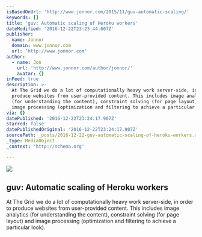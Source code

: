 ```yaml
---
isBasedOnUrl: 'http://www.jonnor.com/2015/11/guv-automatic-scaling/'
keywords: []
title: 'guv: Automatic scaling of Heroku workers'
dateModified: '2016-12-22T23:23:44.607Z'
publisher:
  name: Jonnor
  domain: www.jonnor.com
  url: 'http://www.jonnor.com'
author:
  - name: Jon
    url: 'http://www.jonnor.com/author/jonnor/'
    avatar: {}
inFeed: true
description: >-
  At The Grid we do a lot of computationally heavy work server-side, in order to
  produce websites from user-provided content. This includes image analytics
  (for understanding the content), constraint solving (for page layout) and
  image processing (optimization and filtering to achieve a particular look).
via: {}
datePublished: '2016-12-22T23:24:17.907Z'
starred: false
datePublishedOriginal: '2016-12-22T23:24:17.907Z'
sourcePath: _posts/2016-12-22-guv-automatic-scaling-of-heroku-workers.md
_type: MediaObject
_context: 'http://schema.org'

---
```

<article style=""><img src="https://the-grid-user-content.s3-us-west-2.amazonaws.com/2f299e06-fe10-4164-a038-1d3b0e5b28a9.png" /><h1>guv: Automatic scaling of Heroku workers</h1><p>At The Grid we do a lot of computationally heavy work server-side, in order to produce websites from user-provided content. This includes image analytics (for understanding the content), constraint solving (for page layout) and image processing (optimization and filtering to achieve a particular look).</p></article>